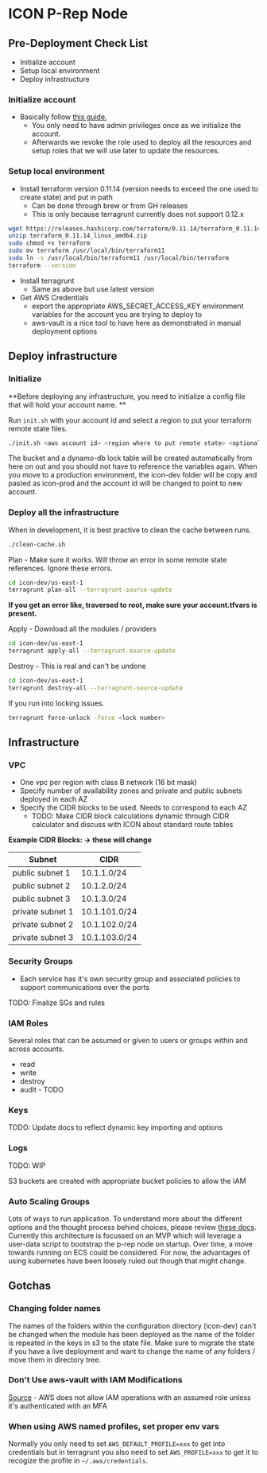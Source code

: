 # ICON P-Rep Node 

## Pre-Deployment Check List 

- Initialize account
- Setup local environment 
- Deploy infrastructure 


### Initialize account

- Basically follow [this guide.](https://docs.cloudposse.com/reference-architectures/cold-start/)
    - You only need to have admin privileges once as we initialize the account.  
    - Afterwards we revoke the role used to deploy all the resources and setup roles that we will use later to update 
    the resources.

### Setup local environment 

- Install terraform version 0.11.14 (version needs to exceed the one used to create state) and put in path 
    - Can be done through brew or from GH releases 
    - This is only because terragrunt currently does not support 0.12.x

```bash
wget https://releases.hashicorp.com/terraform/0.11.14/terraform_0.11.14_linux_amd64.zip
unzip terraform_0.11.14_linux_amd64.zip
sudo chmod +x terraform 
sudo mv terraform /usr/local/bin/terraform11
sudo ln -s /usr/local/bin/terraform11 /usr/local/bin/terraform
terraform --version 
```
    
- Install terragrunt 
    - Same as above but use latest version 
- Get AWS Credentials 
    - export the appropriate AWS_SECRET_ACCESS_KEY environment variables for the account you are trying to deploy to
    - aws-vault is a nice tool to have here as demonstrated in manual deployment options 

## Deploy infrastructure 

### Initialize 

**Before deploying any infrastructure, you need to initialize a config file that will hold your account name. **

Run `init.sh` with your account id and select a region to put your terraform remote state files. 

```bash
./init.sh <aws account id> <region where to put remote state> <optional: local public key file>
```

The bucket and a dynamo-db lock table will be created automatically from here on out and you should not have to 
reference the variables again.  When you move to a production environment, the icon-dev folder will be copy and 
pasted as icon-prod and the account id will be changed to point to new account. 

### Deploy all the infrastructure 

When in development, it is best practive to clean the cache between runs. 
```bash
./clean-cache.sh
```

Plan - Make sure it works. Will throw an error in some remote state references. Ignore these errors. 
```bash
cd icon-dev/us-east-1
terragrunt plan-all --terragrunt-source-update
```
**If you get an error like, traversed to root, make sure your account.tfvars is present.**


Apply - Download all the modules / providers 
```bash
cd icon-dev/us-east-1
terragrunt apply-all --terragrunt-source-update
```

Destroy - This is real and can't be undone 
```bash
cd icon-dev/us-east-1
terragrunt destroy-all --terragrunt-source-update
```

If you run into locking issues. 
```bash
terragrunt force-unlock -force <lock number>
```

## Infrastructure 

### VPC 

- One vpc per region with class B network (16 bit mask)
- Specify number of availability zones and private and public subnets deployed in each AZ
- Specify the CIDR blocks to be used.  Needs to correspond to each AZ
    - TODO: Make CIDR block calculations dynamic through CIDR calculator and discuss with ICON about standard route tables 
    
**Example CIDR Blocks: -> these will change**

| Subnet          | CIDR        |
|-----------------|-------------|
| public subnet 1 | 10.1.1.0/24 |
| public subnet 2 | 10.1.2.0/24 |
| public subnet 3 | 10.1.3.0/24 |
| private subnet 1 | 10.1.101.0/24 |
| private subnet 2 | 10.1.102.0/24 |
| private subnet 3 | 10.1.103.0/24 |


### Security Groups 

- Each service has it's own security group and associated policies to support communications over the ports 

TODO: Finalize SGs and rules 

### IAM Roles 

Several roles that can be assumed or given to users or groups within and across accounts. 

- read
- write 
- destroy 
- audit - TODO

### Keys 

TODO: Update docs to reflect dynamic key importing and options 

### Logs 

TODO: WIP

S3 buckets are created with appropriate bucket policies to allow the IAM 

### Auto Scaling Groups 

Lots of ways to run application. To understand more about the different options and the thought process behind choices, please review [these docs](docs/icon-planning.md).  Currently this architecture is focussed on an MVP which will leverage a user-data script to bootstrap the p-rep node on startup.  Over time, a move towards running on ECS could be considered.  For now, the advantages of using kubernetes have been loosely ruled out though that might change. 


## Gotchas

### Changing folder names

The names of the folders within the configuration directory (icon-dev) can't be changed when the module has been 
deployed as the name of the folder is repeated in the keys in s3 to the state file.  Make sure to migrate the state 
if you have a live deployment and want to change the name of any folders / move them in directory tree.

### Don't Use aws-vault with IAM Modifications 

[Source](https://github.com/99designs/aws-vault/issues/266#issuecomment-404738205) - AWS does not allow IAM operations with an assumed role unless it's authenticated with an MFA

### When using AWS named profiles, set proper env vars 

Normally you only need to set `AWS_DEFAULT_PROFILE=xxx` to get into credentials but in terragrunt you also need to set `AWS_PROFILE=xxx` to get it to recogize the profile in `~/.aws/credentials`.

